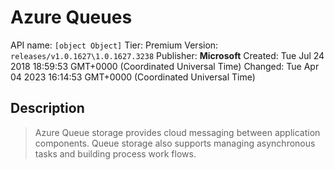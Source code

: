 # Azure Queues
API name: `[object Object]`
Tier: Premium
Version: `releases/v1.0.1627\1.0.1627.3238`
Publisher: **Microsoft**
Created: Tue Jul 24 2018 18:59:53 GMT+0000 (Coordinated Universal Time)
Changed: Tue Apr 04 2023 16:14:53 GMT+0000 (Coordinated Universal Time)

## Description
> Azure Queue storage provides cloud messaging between application components. Queue storage also supports managing asynchronous tasks and building process work flows.
